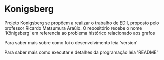 Konigsberg
==========

Projeto Konigsberg se propõem a realizar o trabalho de EDII, proposto pelo professor Ricardo Matsumura Araújo. 
O repositório recebe o nome 'Königsberg' em referencia ao problema histórico relacionado aos grafos


Para saber mais sobre como foi o desenvolvimento leia 'version'

Para saber mais como executar e detalhes da programação leia 'README'